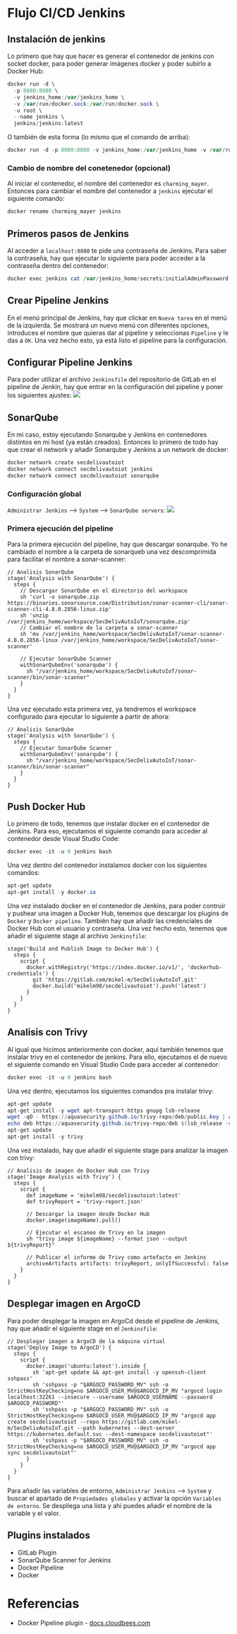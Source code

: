 # Flujo CI/CD Jenkins
## Instalación de jenkins
Lo primero que hay que hacer es generar el contenedor de jenkins con socket docker, para poder generar imágenes docker y poder subirlo a Docker Hub:
```powershell
docker run -d \
  -p 8080:8080 \
  -v jenkins_home:/var/jenkins_home \
  -v /var/run/docker.sock:/var/run/docker.sock \
  -u root \
  --name jenkins \
  jenkins/jenkins:latest
```
O también de esta forma (lo mismo que el comando de arriba):
```powershell
docker run -d -p 8080:8080 -v jenkins_home:/var/jenkins_home -v /var/run/docker.sock:/var/run/docker.sock -u root --name jenkins jenkins/jenkins:latest
```

### Cambio de nombre del conetenedor (opcional)
Al iniciar el contenedor, el nombre del contenedor es `charming_mayer`. Entonces para cambiar el nombre del contenedor a `jenkins` ejecutar el siguiente comando:
```powershell
docker rename charming_mayer jenkins
```

## Primeros pasos de Jenkins
Al acceder a `localhost:8080` te pide una contraseña de Jenkins. Para saber la contraseña, hay que ejecutar lo siguiente para poder acceder a la contraseña dentro del contenedor:
```powershell
docker exec jenkins cat /var/jenkins_home/secrets/initialAdminPassword
```

## Crear Pipeline Jenkins
En el menú principal de Jenkins, hay que clickar en `Nueva tarea` en el menú de la izquierda. Se mostrará un nuevo menú con diferentes opciones, introduces el nombre que quieras dar al pipeline y seleccionas `Pipeline` y le das a `OK`. Una vez hecho esto, ya está listo el pipeline para la configuración.

## Configurar Pipeline Jenkins
Para poder utilizar el archivo `Jenkinsfile` del repositorio de GitLab en el pipeline de Jenkin, hay que entrar en la configuración del pipeline y poner los siguientes ajustes:
<img src="https://github.com/sfl0r3nz05/SecDelivAutoIoT/blob/master/docs/images/Configuraci%C3%B3n%20Pipeline%20Jenkins.PNG">

## SonarQube
En mi caso, estoy ejecutando Sonarqube y Jenkins en contenedores distintos en mi host (ya están creados). Entonces lo primero de todo hay que crear el network y añadir Sonarqube y Jenkins a un network de docker:
```powershell
docker network create secdelivautoiot
docker network connect secdelivautoiot jenkins
docker network connect secdelivautoiot sonarqube
```

### Configuración global
`Administrar Jenkins` --> `System` --> `SonarQube servers`:
<img src="https://github.com/sfl0r3nz05/SecDelivAutoIoT/blob/master/docs/images/Configuraci%C3%B3n%20Global%20SonarQube.PNG">

### Primera ejecución del pipeline
Para la primera ejecución del pipeline, hay que descargar sonarqube. Yo he cambiado el nombre a la carpeta de sonarqueb una vez descomprimida para facilitar el nombre a sonar-scanner:
```
// Analisis SonarQube
stage('Analysis with SonarQube') {
  steps {
    // Descargar SonarQube en el directorio del workspace
    sh 'curl -o sonarqube.zip https://binaries.sonarsource.com/Distribution/sonar-scanner-cli/sonar-scanner-cli-4.8.0.2856-linux.zip'
    sh 'unzip /var/jenkins_home/workspace/SecDelivAutoIoT/sonarqube.zip'
    // Cambiar el nombre de la carpeta a sonar-scanner
    sh 'mv /var/jenkins_home/workspace/SecDelivAutoIoT/sonar-scanner-4.8.0.2856-linux /var/jenkins_home/workspace/SecDelivAutoIoT/sonar-scanner'

    // Ejecutar SonarQube Scanner
    withSonarQubeEnv('sonarqube') {
      sh "/var/jenkins_home/workspace/SecDelivAutoIoT/sonar-scanner/bin/sonar-scanner"
    }
  }
}
```
Una vez ejecutado esta primera vez, ya tendremos el workspace configurado para ejecutar lo siguiente a partir de ahora:
```
// Analisis SonarQube
stage('Analysis with SonarQube') {
  steps {
    // Ejecutar SonarQube Scanner
    withSonarQubeEnv('sonarqube') {
      sh "/var/jenkins_home/workspace/SecDelivAutoIoT/sonar-scanner/bin/sonar-scanner"
    }
  }
}
```

## Push Docker Hub
Lo primero de todo, tenemos que instalar docker en el contenedor de Jenkins. Para eso, ejecutamos el siguiente comando para acceder al contenedor desde Visual Studio Code:
```powershell
docker exec -it -u 0 jenkins bash
```
Una vez dentro del contenedor instalamos docker con los siguientes comandos:
```powershell
apt-get update
apt-get install -y docker.io
```

Una vez instalado docker en el contenedor de Jenkins, para poder contruir y pushear una imagen a Docker Hub, tenemos que descargar los plugins de `Docker` y `Docker pipeline`. También hay que añadir las credenciales de Docker Hub con el usuario y contraseña. Una vez hecho esto, tenemos que añadir el siguiente stage al archivo `Jenkinsfile`:
```
stage('Build and Publish Image to Docker Hub') {
  steps {
    script {
      docker.withRegistry('https://index.docker.io/v1/', 'dockerhub-credentials') {
        git 'https://gitlab.com/mikel-m/SecDelivAutoIoT.git'
        docker.build('mikelm98/secdelivautoiot').push('latest')
      }
    }
  }
}
```

## Analisis con Trivy
Al igual que hicimos anteriormente con docker, aquí también tenemos que instalar trivy en el contenedor de jenkins. Para ello, ejecutamos el de nuevo el siguiente comando en Visual Studio Code para acceder al contenedor:
```powershell
docker exec -it -u 0 jenkins bash
```
Una vez dentro, ejecutamos los siguientes comandos pra instalar trivy:
```powershell
apt-get update
apt-get install -y wget apt-transport-https gnupg lsb-release
wget -qO - https://aquasecurity.github.io/trivy-repo/deb/public.key | apt-key add -
echo deb https://aquasecurity.github.io/trivy-repo/deb $(lsb_release -sc) main | tee -a /etc/apt/sources.list.d/trivy.list
apt-get update
apt-get install -y trivy
```
Una vez instalado, hay que añadir el siguiente stage para analizar la imagen con trivy:
```
// Analisis de imagen de Docker Hub con Trivy
stage('Image Analysis with Trivy') {
  steps {
    script {
      def imageName = 'mikelm98/secdelivautoiot:latest'
      def trivyReport = 'trivy-report.json'
                    
      // Descargar la imagen desde Docker Hub
      docker.image(imageName).pull()
                    
      // Ejecutar el escaneo de Trivy en la imagen
      sh "trivy image ${imageName} --format json --output ${trivyReport}"
                    
      // Publicar el informe de Trivy como artefacto en Jenkins
      archiveArtifacts artifacts: trivyReport, onlyIfSuccessful: false
    }
  }
}
```

## Desplegar imagen en ArgoCD
Para poder desplegar la imagen en ArgoCd desde el pipeline de Jenkins, hay que añadir el siguiente stage en el `Jenkinsfile`:
```
// Desplegar imagen a ArgoCD de la máquina virtual
stage('Deploy Image to ArgoCD') {
  steps {
    script {
      docker.image('ubuntu:latest').inside {
        sh 'apt-get update && apt-get install -y openssh-client sshpass'
        sh 'sshpass -p "$ARGOCD_PASSWORD_MV" ssh -o StrictHostKeyChecking=no $ARGOCD_USER_MV@$ARGOCD_IP_MV "argocd login localhost:32261 --insecure --username $ARGOCD_USERNAME --password $ARGOCD_PASSWORD"'
        sh 'sshpass -p "$ARGOCD_PASSWORD_MV" ssh -o StrictHostKeyChecking=no $ARGOCD_USER_MV@$ARGOCD_IP_MV "argocd app create secdelivautoiot --repo https://gitlab.com/mikel-m/SecDelivAutoIoT.git --path kubernetes --dest-server https://kubernetes.default.svc --dest-namespace secdelivautoiot"'
        sh 'sshpass -p "$ARGOCD_PASSWORD_MV" ssh -o StrictHostKeyChecking=no $ARGOCD_USER_MV@$ARGOCD_IP_MV "argocd app sync secdelivautoiot"'
      }
    }
  }
}
```
Para añadir las variables de entorno, `Administrar Jenkins` --> `System` y buscar el apartado de `Propiedades globales` y activar la opción `Variables de entorno`. Se despliega una lista y ahí puedes añadir el nombre de la variable y el valor.

## Plugins instalados
- GitLab Plugin
- SonarQube Scanner for Jenkins
- Docker Pipeline
- Docker

# Referencias
- Docker Pipeline plugin - [docs.cloudbees.com](https://docs.cloudbees.com/docs/cloudbees-ci/latest/pipelines/docker-workflow)

